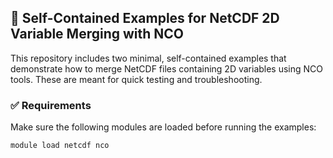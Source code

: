 ## 📁 Self-Contained Examples for NetCDF 2D Variable Merging with NCO

This repository includes two minimal, self-contained examples that demonstrate how to merge NetCDF files containing 2D variables using NCO tools. These are meant for quick testing and troubleshooting.

### ✅ Requirements

Make sure the following modules are loaded before running the examples:

```
module load netcdf nco
```

